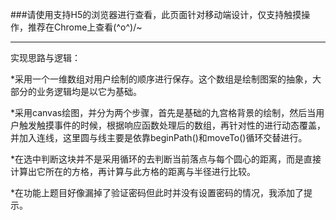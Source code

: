 ###请使用支持H5的浏览器进行查看，此页面针对移动端设计，仅支持触摸操作，推荐在Chrome上查看\(^o^)/~
<hr>

实现思路与逻辑：

*采用一个一维数组对用户绘制的顺序进行保存。这个数组是绘制图案的抽象，大部分的业务逻辑均是以它为基础。

*采用canvas绘图，并分为两个步骤，首先是基础的九宫格背景的绘制，然后当用户触发触摸事件的时候，根据响应函数处理后的数组，再针对性的进行动态覆盖，并加入连线，这里圆与线主要是依靠beginPath()和moveTo()循环交替进行。

*在选中判断这块并不是采用循环的去判断当前落点与每个圆心的距离，而是直接计算出它所在的方格，再计算与此方格的距离与半径进行比较。

*在功能上题目好像漏掉了验证密码但此时并没有设置密码的情况，我添加了提示。

